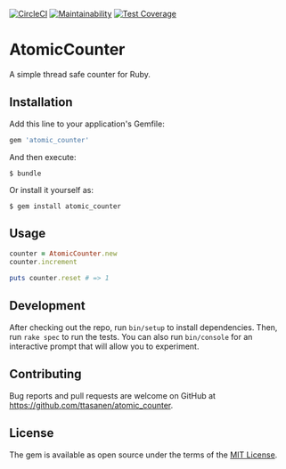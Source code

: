 [![CircleCI](https://circleci.com/gh/ttasanen/atomic_counter/tree/master.svg?style=svg)](https://circleci.com/gh/ttasanen/atomic_counter/tree/master) [![Maintainability](https://api.codeclimate.com/v1/badges/7209351f288599145f32/maintainability)](https://codeclimate.com/github/ttasanen/atomic_counter/maintainability) [![Test Coverage](https://api.codeclimate.com/v1/badges/7209351f288599145f32/test_coverage)](https://codeclimate.com/github/ttasanen/atomic_counter/test_coverage)


# AtomicCounter

A simple thread safe counter for Ruby.

## Installation

Add this line to your application's Gemfile:

```ruby
gem 'atomic_counter'
```

And then execute:

    $ bundle

Or install it yourself as:

    $ gem install atomic_counter

## Usage

```ruby
counter = AtomicCounter.new
counter.increment

puts counter.reset # => 1
```

## Development

After checking out the repo, run `bin/setup` to install dependencies. Then, run `rake spec` to run the tests. You can also run `bin/console` for an interactive prompt that will allow you to experiment.

## Contributing

Bug reports and pull requests are welcome on GitHub at https://github.com/ttasanen/atomic_counter.

## License

The gem is available as open source under the terms of the [MIT License](https://opensource.org/licenses/MIT).
